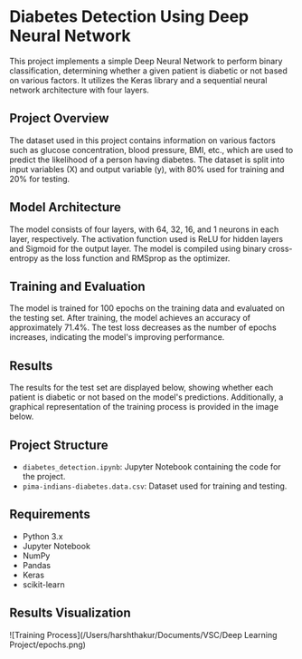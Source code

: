 # Diabetes Detection Using Deep Neural Network

This project implements a simple Deep Neural Network to perform binary classification, determining whether a given patient is diabetic or not based on various factors. It utilizes the Keras library and a sequential neural network architecture with four layers.

## Project Overview

The dataset used in this project contains information on various factors such as glucose concentration, blood pressure, BMI, etc., which are used to predict the likelihood of a person having diabetes. The dataset is split into input variables (X) and output variable (y), with 80% used for training and 20% for testing.

## Model Architecture

The model consists of four layers, with 64, 32, 16, and 1 neurons in each layer, respectively. The activation function used is ReLU for hidden layers and Sigmoid for the output layer. The model is compiled using binary cross-entropy as the loss function and RMSprop as the optimizer.

## Training and Evaluation

The model is trained for 100 epochs on the training data and evaluated on the testing set. After training, the model achieves an accuracy of approximately 71.4%. The test loss decreases as the number of epochs increases, indicating the model's improving performance.

## Results

The results for the test set are displayed below, showing whether each patient is diabetic or not based on the model's predictions. Additionally, a graphical representation of the training process is provided in the image below.

## Project Structure

- `diabetes_detection.ipynb`: Jupyter Notebook containing the code for the project.
- `pima-indians-diabetes.data.csv`: Dataset used for training and testing.

## Requirements

- Python 3.x
- Jupyter Notebook
- NumPy
- Pandas
- Keras
- scikit-learn

## Results Visualization

![Training Process](/Users/harshthakur/Documents/VSC/Deep Learning Project/epochs.png)

